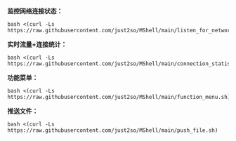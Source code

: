 **监控网络连接状态：**
```shell
bash <(curl -Ls https://raw.githubusercontent.com/just2so/MShell/main/listen_for_network_connection_status.sh)
```
**实时流量+连接统计：**
```shell
bash <(curl -Ls https://raw.githubusercontent.com/just2so/MShell/main/connection_statistics.sh)
```
**功能菜单：**
```shell
bash <(curl -Ls https://raw.githubusercontent.com/just2so/MShell/main/function_menu.sh)
```
**推送文件：**
```shell
bash <(curl -Ls https://raw.githubusercontent.com/just2so/MShell/main/push_file.sh)
```





